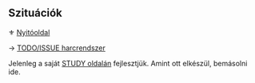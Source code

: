 ## Szituációk

⚜️ [Nyitóoldal](start.md)

→ [TODO/ISSUE harcrendszer](https://github.com/kaktusztea/km100/wiki/ISSUE.TODO.szituaciok)

Jelenleg a saját [STUDY oldalán](https://github.com/kaktusztea/km100/wiki/STUDY.szituaciok) fejlesztjük. Amint ott elkészül, bemásolni ide.
